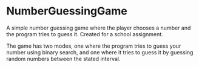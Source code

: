 # NumberGuessingGame
A simple number guessing game where the player chooses a number and the program tries to guess it. Created for a school assignment.

The game has two modes, one where the program tries to guess your number using binary search, and one where it tries to guess it by guessing random numbers between the stated interval.
